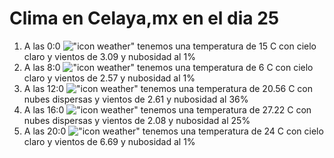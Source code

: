 # Clima en Celaya,mx en el dia 25

1. A las 0:0 !["icon weather"](http://openweathermap.org/img/w/01n.png) tenemos una temperatura de 15 C con cielo claro y  vientos de 3.09 y nubosidad al 1%
1. A las 8:0 !["icon weather"](http://openweathermap.org/img/w/01d.png) tenemos una temperatura de 6 C con cielo claro y  vientos de 2.57 y nubosidad al 1%
1. A las 12:0 !["icon weather"](http://openweathermap.org/img/w/03d.png) tenemos una temperatura de 20.56 C con nubes dispersas y  vientos de 2.61 y nubosidad al 36%
1. A las 16:0 !["icon weather"](http://openweathermap.org/img/w/03d.png) tenemos una temperatura de 27.22 C con nubes dispersas y  vientos de 2.08 y nubosidad al 25%
1. A las 20:0 !["icon weather"](http://openweathermap.org/img/w/01n.png) tenemos una temperatura de 24 C con cielo claro y  vientos de 6.69 y nubosidad al 1%
